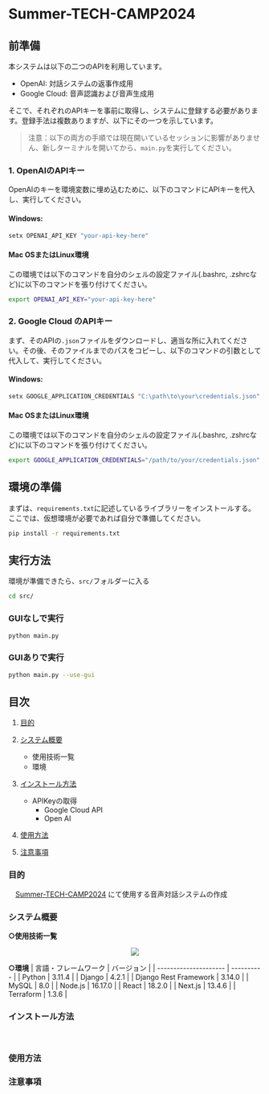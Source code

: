 # Summer-TECH-CAMP2024

## 前準備
本システムは以下の二つのAPIを利用しています。
- OpenAI: 対話システムの返事作成用
- Google Cloud: 音声認識および音声生成用

そこで、それぞれのAPIキーを事前に取得し、システムに登録する必要があります。登録手法は複数ありますが、以下にその一つを示しています。

> 注意：以下の両方の手順では現在開いているセッションに影響がありません、新しターミナルを開いてから、`main.py`を実行してください。

### 1. OpenAIのAPIキー
OpenAIのキーを環境変数に埋め込むために、以下のコマンドにAPIキーを代入し、実行してください。
#### Windows:
```powershell
setx OPENAI_API_KEY "your-api-key-here"
```
#### Mac OSまたはLinux環境
この環境では以下のコマンドを自分のシェルの設定ファイル(.bashrc, .zshrcなど)に以下のコマンドを張り付けてください。
```bash
export OPENAI_API_KEY="your-api-key-here"
```

### 2. Google Cloud のAPIキー
まず、そのAPIの`.json`ファイルをダウンロードし、適当な所に入れてください。その後、そのファイルまでのパスをコピーし、以下のコマンドの引数として代入して、実行してください。
#### Windows:
```powershell
setx GOOGLE_APPLICATION_CREDENTIALS "C:\path\to\your\credentials.json"
```
#### Mac OSまたはLinux環境
この環境では以下のコマンドを自分のシェルの設定ファイル(.bashrc, .zshrcなど)に以下のコマンドを張り付けてください。
```bash
export GOOGLE_APPLICATION_CREDENTIALS="/path/to/your/credentials.json"
```

## 環境の準備
まずは、`requirements.txt`に記述しているライブラリーをインストールする。ここでは、仮想環境が必要であれば自分で準備してください。
```bash
pip install -r requirements.txt
```

## 実行方法
環境が準備できたら、`src/`フォルダーに入る
```bash
cd src/
```
### GUIなしで実行
```bash
python main.py
```
### GUIありで実行
```bash
python main.py --use-gui
```


## 目次
 1. [目的](#目的)
    
 2. [システム概要](#システム概要)
    - 使用技術一覧
    - 環境
 
 3. [インストール方法](#インストール方法)
    - APIKeyの取得
      - Google Cloud API
      - Open AI
     
 4. [使用方法](#使用方法)
    
 5. [注意事項](#注意事項)

### 目的
　[Summer-TECH-CAMP2024](https://www.sharen.tut.ac.jp/event/detail.php?y=2024&m=8&d=20#2065) にて使用する音声対話システムの作成

### システム概要
 **○使用技術一覧**
<div align="center">
 <img src="https://img.shields.io/badge/-Python-F2C63C.svg?logo=python&style=for-the-badge">
</div>

 **○環境**
| 言語・フレームワーク  | バージョン |
| --------------------- | ---------- |
| Python                | 3.11.4     |
| Django                | 4.2.1      |
| Django Rest Framework | 3.14.0     |
| MySQL                 | 8.0        |
| Node.js               | 16.17.0    |
| React                 | 18.2.0     |
| Next.js               | 13.4.6     |
| Terraform             | 1.3.6      |


### インストール方法

　

### 使用方法


### 注意事項

